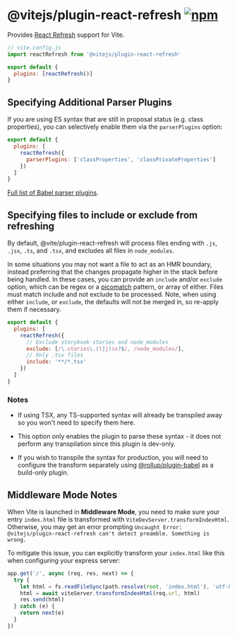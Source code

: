 # @vitejs/plugin-react-refresh [![npm](https://img.shields.io/npm/v/@vitejs/plugin-react-refresh.svg)](https://npmjs.com/package/@vitejs/plugin-react-refresh)

Provides [React Refresh](https://www.npmjs.com/package/react-refresh) support for Vite.

```js
// vite.config.js
import reactRefresh from '@vitejs/plugin-react-refresh'

export default {
  plugins: [reactRefresh()]
}
```

## Specifying Additional Parser Plugins

If you are using ES syntax that are still in proposal status (e.g. class properties), you can selectively enable them via the `parserPlugins` option:

```js
export default {
  plugins: [
    reactRefresh({
      parserPlugins: ['classProperties', 'classPrivateProperties']
    })
  ]
}
```

[Full list of Babel parser plugins](https://babeljs.io/docs/en/babel-parser#ecmascript-proposalshttpsgithubcombabelproposals).

## Specifying files to include or exclude from refreshing

By default, @vite/plugin-react-refresh will process files ending with `.js`, `.jsx`, `.ts`, and `.tsx`, and excludes all files in `node_modules`.

In some situations you may not want a file to act as an HMR boundary, instead preferring that the changes propagate higher in the stack before being handled. In these cases, you can provide an `include` and/or `exclude` option, which can be regex or a [picomatch](https://github.com/micromatch/picomatch#globbing-features) pattern, or array of either. Files must match include and not exclude to be processed. Note, when using either `include`, or `exclude`, the defaults will not be merged in, so re-apply them if necessary.

```js
export default {
  plugins: [
    reactRefresh({
      // Exclude storybook stories and node_modules
      exclude: [/\.stories\.(t|j)sx?$/, /node_modules/],
      // Only .tsx files
      include: '**/*.tsx'
    })
  ]
}
```

### Notes

- If using TSX, any TS-supported syntax will already be transpiled away so you won't need to specify them here.

- This option only enables the plugin to parse these syntax - it does not perform any transpilation since this plugin is dev-only.

- If you wish to transpile the syntax for production, you will need to configure the transform separately using [@rollup/plugin-babel](https://github.com/rollup/plugins/tree/master/packages/babel) as a build-only plugin.

## Middleware Mode Notes

When Vite is launched in **Middleware Mode**, you need to make sure your entry `index.html` file is transformed with `ViteDevServer.transformIndexHtml`. Otherwise, you may get an error prompting `Uncaught Error: @vitejs/plugin-react-refresh can't detect preamble. Something is wrong.`

To mitigate this issue, you can explicitly transform your `index.html` like this when configuring your express server:

```js
app.get('/', async (req, res, next) => {
  try {
    let html = fs.readFileSync(path.resolve(root, 'index.html'), 'utf-8')
    html = await viteServer.transformIndexHtml(req.url, html)
    res.send(html)
  } catch (e) {
    return next(e)
  }
})
```
